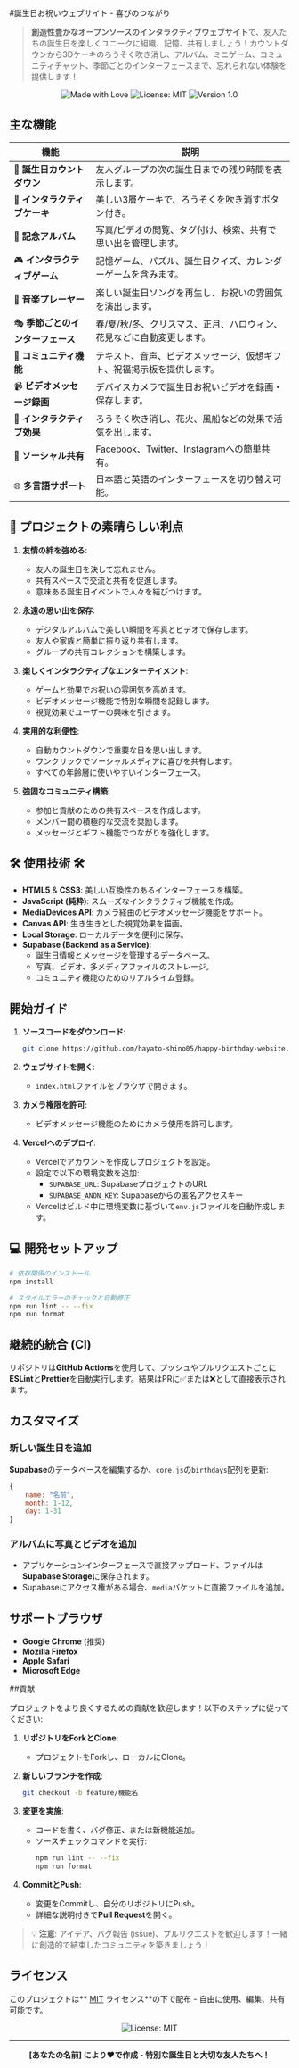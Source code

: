 #誕生日お祝いウェブサイト - 喜びのつながり

> **創造性豊かなオープンソースのインタラクティブウェブサイト**で、友人たちの誕生日を楽しくユニークに組織、記憶、共有しましょう！カウントダウンから3Dケーキのろうそく吹き消し、アルバム、ミニゲーム、コミュニティチャット、季節ごとのインターフェースまで、忘れられない体験を提供します！

<p align="center">
  <img src="https://img.shields.io/badge/Made%20with-❤️-ff69b4" alt="Made with Love">
  <img src="https://img.shields.io/badge/License-MIT-yellow.svg" alt="License: MIT">
  <img src="https://img.shields.io/badge/Version-1.0-brightgreen" alt="Version 1.0">
</p>

##  主な機能 

| **機能**                     | **説明**                                                                 |
|------------------------------|--------------------------------------------------------------------------|
| 🎉 **誕生日カウントダウン**   | 友人グループの次の誕生日までの残り時間を表示します。                     |
| 🎂 **インタラクティブケーキ** | 美しい3層ケーキで、ろうそくを吹き消すボタン付き。                       |
| 📸 **記念アルバム**          | 写真/ビデオの閲覧、タグ付け、検索、共有で思い出を管理します。             |
| 🎮 **インタラクティブゲーム** | 記憶ゲーム、パズル、誕生日クイズ、カレンダーゲームを含みます。           |
| 🎵 **音楽プレーヤー**         | 楽しい誕生日ソングを再生し、お祝いの雰囲気を演出します。                 |
| 🎭 **季節ごとのインターフェース** | 春/夏/秋/冬、クリスマス、正月、ハロウィン、花見などに自動変更します。 |
| 💬 **コミュニティ機能**      | テキスト、音声、ビデオメッセージ、仮想ギフト、祝福掲示板を提供します。   |
| 📹 **ビデオメッセージ録画**  | デバイスカメラで誕生日お祝いビデオを録画・保存します。                   |
| 🎈 **インタラクティブ効果**  | ろうそく吹き消し、花火、風船などの効果で活気を出します。                 |
| 📱 **ソーシャル共有**        | Facebook、Twitter、Instagramへの簡単共有。                               |
| 🌐 **多言語サポート**        | 日本語と英語のインターフェースを切り替え可能。                       |

## 💖 プロジェクトの素晴らしい利点 

1. **友情の絆を強める**:
   - 友人の誕生日を決して忘れません。
   - 共有スペースで交流と共有を促進します。
   - 意味ある誕生日イベントで人々を結びつけます。

2. **永遠の思い出を保存**:
   - デジタルアルバムで美しい瞬間を写真とビデオで保存します。
   - 友人や家族と簡単に振り返り共有します。
   - グループの共有コレクションを構築します。

3. **楽しくインタラクティブなエンターテイメント**:
   - ゲームと効果でお祝いの雰囲気を高めます。
   - ビデオメッセージ機能で特別な瞬間を記録します。
   - 視覚効果でユーザーの興味を引きます。

4. **実用的な利便性**:
   - 自動カウントダウンで重要な日を思い出します。
   - ワンクリックでソーシャルメディアに喜びを共有します。
   - すべての年齢層に使いやすいインターフェース。

5. **強固なコミュニティ構築**:
   - 参加と貢献のための共有スペースを作成します。
   - メンバー間の積極的な交流を奨励します。
   - メッセージとギフト機能でつながりを強化します。

## 🛠️ 使用技術 🛠️

- **HTML5** & **CSS3**: 美しい互換性のあるインターフェースを構築。
- **JavaScript (純粋)**: スムーズなインタラクティブ機能を作成。
- **MediaDevices API**: カメラ経由のビデオメッセージ機能をサポート。
- **Canvas API**: 生き生きとした視覚効果を描画。
- **Local Storage**: ローカルデータを便利に保存。
- **Supabase (Backend as a Service)**:
  - 誕生日情報とメッセージを管理するデータベース。
  - 写真、ビデオ、多メディアファイルのストレージ。
  - コミュニティ機能のためのリアルタイム登録。

##  開始ガイド 

1. **ソースコードをダウンロード**:
   ```bash
   git clone https://github.com/hayato-shino05/happy-birthday-website.git
   ```

2. **ウェブサイトを開く**:
   - `index.html`ファイルをブラウザで開きます。

3. **カメラ権限を許可**:
   - ビデオメッセージ機能のためにカメラ使用を許可します。

4. **Vercelへのデプロイ**:
   - Vercelでアカウントを作成しプロジェクトを設定。
   - 設定で以下の環境変数を追加:
     - `SUPABASE_URL`: SupabaseプロジェクトのURL
     - `SUPABASE_ANON_KEY`: Supabaseからの匿名アクセスキー
   - Vercelはビルド中に環境変数に基づいて`env.js`ファイルを自動作成します。

## 💻 開発セットアップ 

```bash
# 依存関係のインストール
npm install

# スタイルエラーのチェックと自動修正
npm run lint -- --fix
npm run format
```

##  継続的統合 (CI) 

リポジトリは**GitHub Actions**を使用して、プッシュやプルリクエストごとに**ESLint**と**Prettier**を自動実行します。結果はPRに✅または❌として直接表示されます。

##  カスタマイズ 

### **新しい誕生日を追加**
**Supabase**のデータベースを編集するか、`core.js`の`birthdays`配列を更新:
```javascript
{
    name: "名前",
    month: 1-12,
    day: 1-31
}
```

### **アルバムに写真とビデオを追加**
- アプリケーションインターフェースで直接アップロード、ファイルは**Supabase Storage**に保存されます。
- Supabaseにアクセス権がある場合、`media`バケットに直接ファイルを追加。

##  サポートブラウザ 

- **Google Chrome** (推奨)
- **Mozilla Firefox**
- **Apple Safari**
- **Microsoft Edge**

##貢献

プロジェクトをより良くするための貢献を歓迎します！以下のステップに従ってください:

1. **リポジトリをForkとClone**:
   - プロジェクトをForkし、ローカルにClone。

2. **新しいブランチを作成**:
   ```bash
   git checkout -b feature/機能名
   ```

3. **変更を実施**:
   - コードを書く、バグ修正、または新機能追加。
   - ソースチェックコマンドを実行:
     ```bash
     npm run lint -- --fix
     npm run format
     ```

4. **CommitとPush**:
   - 変更をCommitし、自分のリポジトリにPush。
   - 詳細な説明付きで**Pull Request**を開く。

> 💡 **注意**: アイデア、バグ報告 (issue)、プルリクエストを歓迎します！一緒に創造的で結束したコミュニティを築きましょう！

##  ライセンス 

このプロジェクトは** [MIT](LICENSE) ライセンス**の下で配布 - 自由に使用、編集、共有可能です。

<p align="center">
  <img src="https://img.shields.io/badge/License-MIT-yellow.svg" alt="License: MIT">
</p>

---

<p align="center">
  <strong>[あなたの名前] により❤️で作成 - 特別な誕生日と大切な友人たちへ！</strong>
</p>